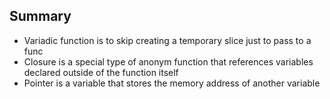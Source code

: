 ## Summary

- Variadic function is to skip creating a temporary slice just to pass to a func
- Closure is a special type of anonym function that references variables declared outside of the function itself
- Pointer is a variable that stores the memory address of another variable